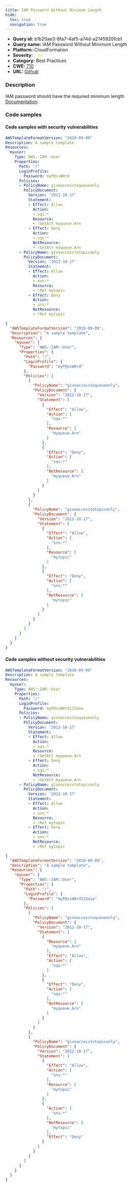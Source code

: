 ```yaml
---
title: IAM Password Without Minimum Length
hide:
  toc: true
  navigation: true
---
```


<style>
  .highlight .hll {
    background-color: #ff171742;
  }
  .md-content {
    max-width: 1100px;
    margin: 0 auto;
  }
</style>

-   **Query id:** b1b20ae3-8fa7-4af5-a74d-a2145920fcb1
-   **Query name:** IAM Password Without Minimum Length
-   **Platform:** CloudFormation
-   **Severity:** <span style="color:#edd57e">Low</span>
-   **Category:** Best Practices
-   **CWE:** <a href="https://cwe.mitre.org/data/definitions/710.html" onclick="newWindowOpenerSafe(event, 'https://cwe.mitre.org/data/definitions/710.html')">710</a>
-   **URL:** [Github](https://github.com/Checkmarx/kics/tree/master/assets/queries/cloudFormation/aws/iam_password_without_minimum_length)

### Description
IAM password should have the required minimum length<br>
[Documentation](https://docs.aws.amazon.com/AWSCloudFormation/latest/UserGuide/quickref-iam.html#scenario-iam-user)

### Code samples
#### Code samples with security vulnerabilities
```yaml title="Positive test num. 1 - yaml file" hl_lines="9"
AWSTemplateFormatVersion: "2010-09-09"
Description: A sample template
Resources:
  myuser:
    Type: AWS::IAM::User
    Properties:
      Path: "/"
      LoginProfile:
        Password: myP@ssW0rd
      Policies:
      - PolicyName: giveaccesstoqueueonly
        PolicyDocument:
          Version: '2012-10-17'
          Statement:
          - Effect: Allow
            Action:
            - sqs:*
            Resource:
            - !GetAtt myqueue.Arn
          - Effect: Deny
            Action:
            - sqs:*
            NotResource:
            - !GetAtt myqueue.Arn
      - PolicyName: giveaccesstotopiconly
        PolicyDocument:
          Version: '2012-10-17'
          Statement:
          - Effect: Allow
            Action:
            - sns:*
            Resource:
            - !Ref mytopic
          - Effect: Deny
            Action:
            - sns:*
            NotResource:
            - !Ref mytopic
```
```json title="Positive test num. 2 - json file" hl_lines="10"
{
  "AWSTemplateFormatVersion": "2010-09-09",
  "Description": "A sample template",
  "Resources": {
    "myuser": {
      "Type": "AWS::IAM::User",
      "Properties": {
        "Path": "/",
        "LoginProfile": {
          "Password": "myP@ssW0rd"
        },
        "Policies": [
          {
            "PolicyName": "giveaccesstoqueueonly",
            "PolicyDocument": {
              "Version": "2012-10-17",
              "Statement": [
                {
                  "Effect": "Allow",
                  "Action": [
                    "sqs:*"
                  ],
                  "Resource": [
                    "myqueue.Arn"
                  ]
                },
                {
                  "Effect": "Deny",
                  "Action": [
                    "sqs:*"
                  ],
                  "NotResource": [
                    "myqueue.Arn"
                  ]
                }
              ]
            }
          },
          {
            "PolicyName": "giveaccesstotopiconly",
            "PolicyDocument": {
              "Version": "2012-10-17",
              "Statement": [
                {
                  "Effect": "Allow",
                  "Action": [
                    "sns:*"
                  ],
                  "Resource": [
                    "mytopic"
                  ]
                },
                {
                  "Effect": "Deny",
                  "Action": [
                    "sns:*"
                  ],
                  "NotResource": [
                    "mytopic"
                  ]
                }
              ]
            }
          }
        ]
      }
    }
  }
}

```


#### Code samples without security vulnerabilities
```yaml title="Negative test num. 1 - yaml file"
AWSTemplateFormatVersion: "2010-09-09"
Description: A sample template
Resources:
  myuser:
    Type: AWS::IAM::User
    Properties:
      Path: "/"
      LoginProfile:
        Password: myP@ssW0rd123asw
      Policies:
      - PolicyName: giveaccesstoqueueonly
        PolicyDocument:
          Version: '2012-10-17'
          Statement:
          - Effect: Allow
            Action:
            - sqs:*
            Resource:
            - !GetAtt myqueue.Arn
          - Effect: Deny
            Action:
            - sqs:*
            NotResource:
            - !GetAtt myqueue.Arn
      - PolicyName: giveaccesstotopiconly
        PolicyDocument:
          Version: '2012-10-17'
          Statement:
          - Effect: Allow
            Action:
            - sns:*
            Resource:
            - !Ref mytopic
          - Effect: Deny
            Action:
            - sns:*
            NotResource:
            - !Ref mytopic
```
```json title="Negative test num. 2 - json file"
{
  "AWSTemplateFormatVersion": "2010-09-09",
  "Description": "A sample template",
  "Resources": {
    "myuser": {
      "Type": "AWS::IAM::User",
      "Properties": {
        "Path": "/",
        "LoginProfile": {
          "Password": "myP@ssW0rd123asw"
        },
        "Policies": [
          {
            "PolicyName": "giveaccesstoqueueonly",
            "PolicyDocument": {
              "Version": "2012-10-17",
              "Statement": [
                {
                  "Resource": [
                    "myqueue.Arn"
                  ],
                  "Effect": "Allow",
                  "Action": [
                    "sqs:*"
                  ]
                },
                {
                  "Effect": "Deny",
                  "Action": [
                    "sqs:*"
                  ],
                  "NotResource": [
                    "myqueue.Arn"
                  ]
                }
              ]
            }
          },
          {
            "PolicyName": "giveaccesstotopiconly",
            "PolicyDocument": {
              "Version": "2012-10-17",
              "Statement": [
                {
                  "Effect": "Allow",
                  "Action": [
                    "sns:*"
                  ],
                  "Resource": [
                    "mytopic"
                  ]
                },
                {
                  "Action": [
                    "sns:*"
                  ],
                  "NotResource": [
                    "mytopic"
                  ],
                  "Effect": "Deny"
                }
              ]
            }
          }
        ]
      }
    }
  }
}

```
